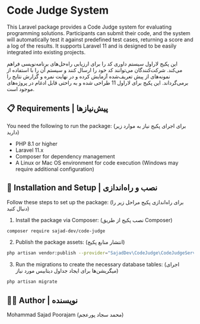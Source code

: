 # Code Judge System 

This Laravel package provides a Code Judge system for evaluating programming solutions. Participants can submit their code, and the system will automatically test it against predefined test cases, returning a score and a log of the results. It supports Laravel 11 and is designed to be easily integrated into existing projects.

این پکیج لاراول سیستم داوری کد را برای ارزیابی راه‌حل‌های برنامه‌نویسی فراهم می‌کند. شرکت‌کنندگان می‌توانند کد خود را ارسال کنند و سیستم آن را با استفاده از نمونه‌های از پیش تعریف‌شده آزمایش کرده و در نهایت نمره و گزارش نتایج را برمی‌گرداند. این پکیج برای لاراول 11 طراحی شده و به راحتی قابل ادغام در پروژه‌های موجود است.

## 📋 Requirements | پیش‌نیازها

You need the following to run the package: (برای اجرای پکیج نیاز به موارد زیر دارید)

- PHP 8.1 or higher
- Laravel 11.x
- Composer for dependency management
- A Linux or Mac OS environment for code execution (Windows may require additional configuration)

## 🚀 Installation and Setup | نصب و راه‌اندازی

Follow these steps to set up the package: (برای راه‌اندازی پکیج مراحل زیر را دنبال کنید)

1. Install the package via Composer: (نصب پکیج از طریق Composer)

```bash
composer require sajad-dev/code-judge
```

2. Publish the package assets: (انتشار منابع پکیج)

```bash
php artisan vendor:publish --provider="SajadDev\CodeJudge\CodeJudgeServiceProvider"
```
3. Run the migrations to create the necessary database tables: (اجرای میگریشن‌ها برای ایجاد جداول دیتابیس مورد نیاز)

```bash
php artisan migrate
```


## 🧑‍💻 Author | نویسنده

Mohammad Sajad Poorajam (محمد سجاد پورعجم)
